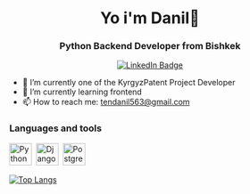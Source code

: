 
<div id="header" align="center">
  <h1>Yo i'm Danil👋</h1>
  <h3>Python Backend Developer from Bishkek</h3>
  <a href="https://www.linkedin.com/in/danil-ten-678406335/">
    <img src="https://img.shields.io/badge/LinkedIn-blue?style=for-the-badge&logo=linkedin&logoColor=white" alt="LinkedIn Badge"/>
  </a>
</div>

- 🔭 I’m currently one of the KyrgyzPatent Project Developer
- 🌱 I’m currently learning frontend
- 📫 How to reach me: tendanil563@gmail.com
### Languages and tools
<img src="https://cdn.jsdelivr.net/gh/devicons/devicon/icons/python/python-original.svg" title="Python" width="40" height="40"/>&nbsp;
<img src="https://cdn.jsdelivr.net/gh/devicons/devicon/icons/django/django-plain.svg" title="Django" width="40" height="40"/>&nbsp;
<img src="https://cdn.jsdelivr.net/gh/devicons/devicon/icons/postgresql/postgresql-original.svg" title="PostgreSQL" width="40" height="40"/>&nbsp;

[![Top Langs](https://github-readme-stats.vercel.app/api/top-langs/?username=Daten10&layout=compact)](https://github.com/Daten10/github-readme-stats)
